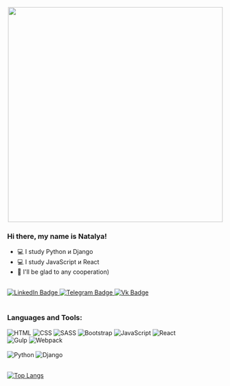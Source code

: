 
<div id="header" align="center">
  <img src="https://media.giphy.com/media/hpXdHPfFI5wTABdDx9/giphy.gif" width="500"/>
</div>

### Hi there, my name is Natalya!  
<!-- - :high_brightness:    -->
- :computer: I study Python и Django
- :computer: I study JavaScript и React  
- :wave: I'll be glad to any cooperation)
<br>

<div id="badges">
  <a href="my-linkedin-URL">
    <img src="https://img.shields.io/badge/LinkedIn-blue?style=for-the-badge&logo=linkedin&logoColor=white" alt="LinkedIn Badge"/>
  </a>
  <a href="my-telegram-URL">
    <img src="https://img.shields.io/badge/Telegram-blue?username=Nata_lya_n&style=for-the-badge&logo=telegram&logoColor=blue" alt="Telegram Badge"/>
  </a>
  <a href="my-vk-URL">
    <img src="https://img.shields.io/badge/Vkontakte-blue?&style=for-the-badge&logo=vkontakte&logoColor=blue" alt="Vk Badge"/>
  </a>
</div>
<br>
<img src="https://komarev.com/ghpvc/?username=Dv-nn&style=flat&color=blueviolet" alt=""/>


### Languages and Tools:  
![HTML](https://img.shields.io/badge/-HTML-1F2466?style=for-the-badge&logo=html5&logoColor=E74C3C)
![CSS](https://img.shields.io/badge/-CSS-1F2466?style=for-the-badge&logo=css3&logoColor=3498DB)
![SASS](https://img.shields.io/badge/-SASS-1F2466?style=for-the-badge&logo=sass&logoColor=A569BD)
![Bootstrap](https://img.shields.io/badge/-Bootstrap-1F2466?style=for-the-badge&logo=bootstrap&logoColor=7531F9)
![JavaScript](https://img.shields.io/badge/-JavaScript-1F2466?style=for-the-badge&logo=javascript&logoColor=F39C12 )
![React](https://img.shields.io/badge/-React-1F2466?style=for-the-badge&logo=react&logoColor=00d8ff)
<br>
![Gulp](https://img.shields.io/badge/-Gulp-1F2466?style=for-the-badge&logo=gulp&logoColor=C0392B)
![Webpack](https://img.shields.io/badge/-Webpack-1F2466?style=for-the-badge&logo=webpack&logoColor=8FD6FB)
<br>
<br>
![Python](https://img.shields.io/badge/-Python-1F2466?style=for-the-badge&logo=python&logoColor=FED548)
![Django](https://img.shields.io/badge/-Django-1F2466?style=for-the-badge&logo=django&logoColor=166D4B)
<br>
<br>

[![Top Langs](https://github-readme-stats.vercel.app/api/top-langs/?username=Dv-nn&layout=compact&theme=algolia)](https://github.com/anuraghazra/github-readme-stats)
